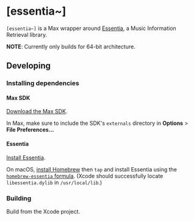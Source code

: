 # [essentia~]

`[essentia~]` is a Max wrapper around [Essentia](http://essentia.upf.edu/),
a Music Information Retrieval library.

**NOTE**: Currently only builds for 64-bit architecture.


## Developing

### Installing dependencies

#### Max SDK

[Download the Max SDK](https://github.com/Cycling74/max-sdk).

In Max, make sure to include the SDK's `externals` directory in
**Options** > **File Preferences...**

#### Essentia

[Install Essentia](http://essentia.upf.edu/documentation/installing.html).

On macOS, [install Homebrew](https://brew.sh/) then `tap` and install Essentia
using the [`homebrew-essentia` formula](https://github.com/MTG/homebrew-essentia).
(Xcode should successfully locate `libessentia.dylib` in `/usr/local/lib`.)

### Building

Build from the Xcode project.
